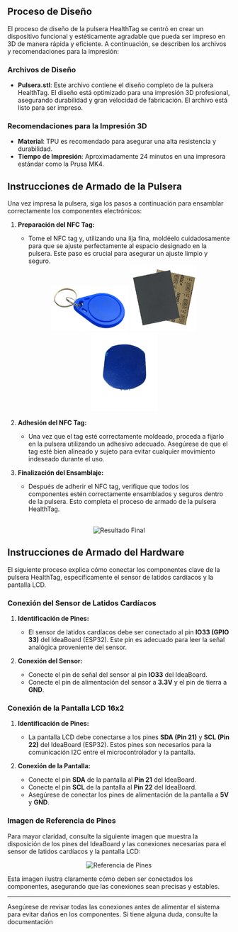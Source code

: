 ## Proceso de Diseño

El proceso de diseño de la pulsera HealthTag se centró en crear un dispositivo funcional y estéticamente agradable que pueda ser impreso en 3D de manera rápida y eficiente. A continuación, se describen los archivos y recomendaciones para la impresión:

### Archivos de Diseño

- **Pulsera.stl**: Este archivo contiene el diseño completo de la pulsera HealthTag. El diseño está optimizado para una impresión 3D profesional, asegurando durabilidad y gran velocidad de fabricación. El archivo está listo para ser impreso.

### Recomendaciones para la Impresión 3D

- **Material**: TPU es recomendado para asegurar una alta resistencia y durabilidad.
- **Tiempo de Impresión**: Aproximadamente 24 minutos en una impresora estándar como la Prusa MK4.

## Instrucciones de Armado de la Pulsera

Una vez impresa la pulsera, siga los pasos a continuación para ensamblar correctamente los componentes electrónicos:

1. **Preparación del NFC Tag:**
   - Tome el NFC tag y, utilizando una lija fina, moldéelo cuidadosamente para que se ajuste perfectamente al espacio designado en la pulsera. Este paso es crucial para asegurar un ajuste limpio y seguro.

   <div align="center">
     <img src="Imagenes/TagNFC.png" alt="NFC Tag" width="175"/> 
     <img src="Imagenes/Lija.png" alt="Lija" width="150"/> 
     <img src="Imagenes/TagFinal.png" alt="Tag Final" width="150"/>
   </div>

2. **Adhesión del NFC Tag:**
   - Una vez que el tag esté correctamente moldeado, proceda a fijarlo en la pulsera utilizando un adhesivo adecuado. Asegúrese de que el tag esté bien alineado y sujeto para evitar cualquier movimiento indeseado durante el uso.

3. **Finalización del Ensamblaje:**
   - Después de adherir el NFC tag, verifique que todos los componentes estén correctamente ensamblados y seguros dentro de la pulsera. Esto completa el proceso de armado de la pulsera HealthTag.

  <br>

   <div align="center">
     <img src="Imagenes/ResultadoFinal.png" alt="Resultado Final" width="200"/>
   </div>

   
## Instrucciones de Armado del Hardware

El siguiente proceso explica cómo conectar los componentes clave de la pulsera HealthTag, específicamente el sensor de latidos cardíacos y la pantalla LCD.

### Conexión del Sensor de Latidos Cardíacos

1. **Identificación de Pines:**
   - El sensor de latidos cardíacos debe ser conectado al pin **IO33 (GPIO 33)** del IdeaBoard (ESP32). Este pin es adecuado para leer la señal analógica proveniente del sensor.
   
2. **Conexión del Sensor:**
   - Conecte el pin de señal del sensor al pin **IO33** del IdeaBoard.
   - Conecte el pin de alimentación del sensor a **3.3V** y el pin de tierra a **GND**.

### Conexión de la Pantalla LCD 16x2

1. **Identificación de Pines:**
   - La pantalla LCD debe conectarse a los pines **SDA (Pin 21)** y **SCL (Pin 22)** del IdeaBoard (ESP32). Estos pines son necesarios para la comunicación I2C entre el microcontrolador y la pantalla.

2. **Conexión de la Pantalla:**
   - Conecte el pin **SDA** de la pantalla al **Pin 21** del IdeaBoard.
   - Conecte el pin **SCL** de la pantalla al **Pin 22** del IdeaBoard.
   - Asegúrese de conectar los pines de alimentación de la pantalla a **5V** y **GND**.

### Imagen de Referencia de Pines

Para mayor claridad, consulte la siguiente imagen que muestra la disposición de los pines del IdeaBoard y las conexiones necesarias para el sensor de latidos cardíacos y la pantalla LCD:

<div align="center">
  <img src="Imagenes/PinesIdeaboard.png" alt="Referencia de Pines" width="500"/>
</div>


Esta imagen ilustra claramente cómo deben ser conectados los componentes, asegurando que las conexiones sean precisas y estables.

---

Asegúrese de revisar todas las conexiones antes de alimentar el sistema para evitar daños en los componentes. Si tiene alguna duda, consulte la documentación 
